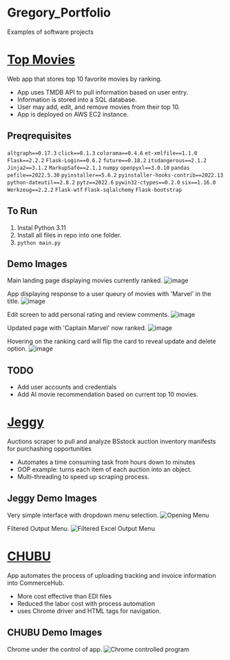 # Gregory_Portfolio
Examples of software projects

# [Top Movies](https://github.com/AmunCode/TopMovies)
Web app that stores top 10 favorite movies by ranking. 

- App uses TMDB API to pull information based on user entry.
- Information is stored into a SQL database.
- User may add, edit, and remove movies from their top 10.
- App is deployed on AWS EC2 instance.
  
Preqrequisites
---
`﻿altgraph==0.17.3`
`click==8.1.3`
`colorama==0.4.6`
`et-xmlfile==1.1.0`
`Flask==2.2.2`
`Flask-Login==0.6.2`
`future==0.18.2`
`itsdangerous==2.1.2`
`Jinja2==3.1.2`
`MarkupSafe==2.1.1`
`numpy`
`openpyxl==3.0.10`
`pandas`
`pefile==2022.5.30`
`pyinstaller==5.6.2`
`pyinstaller-hooks-contrib==2022.13`
`python-dateutil==2.8.2`
`pytz==2022.6`
`pywin32-ctypes==0.2.0`
`six==1.16.0`
`Werkzeug==2.2.2`
`Flask-wtf`
`Flask-sqlalchemy`
`Flask-bootstrap`

To Run
---
1. Instal Python 3.11
2. Install all files in repo into one folder.
3. `python main.py`

Demo Images
---
Main landing page displaying movies currently ranked. 
![image](https://github.com/AmunCode/TopMovies/assets/55643060/1c41b566-7649-48c0-87a9-fc6bd73a0927)

App displaying response to a user queury of movies with 'Marvel' in the title. 
![image](https://github.com/AmunCode/TopMovies/assets/55643060/db5e9cc9-4ebc-4cc3-868d-6d9afadc1563)

Edit screen to add personal rating and review comments.
![image](https://github.com/AmunCode/TopMovies/assets/55643060/98e9452d-9988-48fc-9780-f11bd4e7e68c)

Updated page with 'Captain Marvel' now ranked.
![image](https://github.com/AmunCode/TopMovies/assets/55643060/52c2ccd4-dda2-4b0e-b64c-a1f348b8b3c5)

Hovering on the ranking card will flip the card to reveal update and delete option. 
![image](https://github.com/AmunCode/TopMovies/assets/55643060/37194e83-3e6e-49f5-9ab4-358340a2d24d)


TODO
---
- Add user accounts and credentials
- Add AI movie recommendation based on current top 10 movies.


# [Jeggy](https://github.com/AmunCode/Jeggy)
Auctions scraper to pull and analyze BSstock auction inventory manifests for purchashing opportunities

- Automates a time consuming task from hours down to minutes
- OOP example: turns each item of each auction into an object. 
- Multi-threading to speed up scraping process. 

Jeggy Demo Images
---
Very simple interface with dropdown menu selection. 
![Opening Menu](https://user-images.githubusercontent.com/55643060/150057725-dc15fa99-da7a-4481-8a09-0cd3e919df7f.png)

Filtered Output Menu.
![Filtered Excel Output Menu](https://user-images.githubusercontent.com/55643060/150058491-51645fe3-c36a-4ad5-8df7-8ba699af7a2e.png)


# [CHUBU](https://github.com/AmunCode/CHUBU)
App automates the process of uploading tracking and invoice information into CommerceHub.

- More cost effective than EDI files 
- Reduced the labor cost with process automation
- uses Chrome driver and HTML tags for navigation. 

CHUBU Demo Images
---
Chrome under the control of app.
![Chrome controlled program](https://user-images.githubusercontent.com/55643060/150470495-d560d78b-b9fc-412a-9ff9-7d7edc27a7f0.png)


